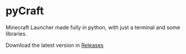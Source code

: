 # pyCraft
Minecraft Launcher made fully in python, with just a terminal and some libraries.

Download the latest version in [Releases](https://github.com/Somekat/pyCraft/releases)
